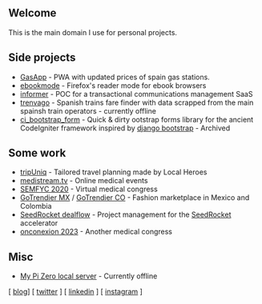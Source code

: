 ## Welcome

This is the main domain I use for personal projects.

## Side projects

- [GasApp](https://gasapp.dropdatabase.es/) - PWA with updated prices of spain gas stations.
- [ebookmode](https://ebookmode.dropdatabase.es/) - Firefox's reader mode for ebook browsers
- [informer](https://informer.dropdatabase.es/) - POC for a transactional communications management SaaS
- [trenvago](https://trenvago.dropdatabase.es/) - Spanish trains fare finder with data scrapped from the main spainsh train operators - currently offline
- [ci_bootstrap_form](https://github.com/callmewind/ci_bootstrap_form) - Quick & dirty ootstrap forms library for the ancient CodeIgniter framework inspired by [django bootstrap](https://github.com/zostera/django-bootstrap3) - Archived

## Some work

- [tripUniq](https://www.tripuniq.com/) - Tailored travel planning made by Local Heroes
- [medistream.tv](https://medistream.tv/) - Online medical events
- [SEMFYC 2020](https://2020.congresodelasemfyc.com/) - Virtual medical congress
- [GoTrendier MX](http://www.gotrendier.com.co/) / [GoTrendier CO](http://www.gotrendier.com.co/) - Fashion marketplace in Mexico and Colombia
- [SeedRocket dealflow](https://dealflow.seedrocket.com/) - Project management for the [SeedRocket](https://www.seedrocket.com/) accelerator
- [onconexion 2023](https://www.onconexion.es/) - Another medical congress

## Misc
- [My Pi Zero local server](https://pi.dropdatabase.es) - Currently offline

\[ [blog](https://www.eduardmartinez.es/)\] \[ [twitter](https://twitter.com/publicString) \] \[ [linkedin](https://www.linkedin.com/in/eduardmartinez/) \] \[ [instagram](https://www.instagram.com/applediagonal/) \]
